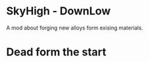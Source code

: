 # SkyHigh - DownLow
A mod about forging new alloys form exising materials.

<h1>Dead form the start </h1>
